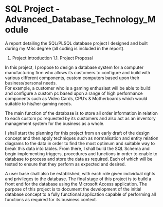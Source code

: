 ﻿# SQL Project - Advanced_Database_Technology_Module

A report detailing the SQL/PLSQL database project I designed and built during my MSc degree (all coding is included in the report).

1.	Project Introduction 
1.1.	Project Proposal

In this project, I propose to design a database system for a computer manufacturing firm who allows its customers to configure and build with various different components, custom computers based upon their business/personal needs.  
For example, a customer who is a gaming enthusiast will be able to build and configure a custom pc based upon a range of high performance components such as Video Cards, CPU’s & Motherboards which would suitable to his/her gaming needs.

The main function of the database is to store all order information in relation to each custom pc requested by its customers and also act as an inventory management system for the business as a whole.

I shall start the planning for this project from an early draft of the design concept and then apply techniques such as normalisation and entity relation diagrams to the data in order to find the most optimum and suitable way to break this data into tables.  From there, I shall build the SQL Schema and begin implementing triggers, procedures and functions in order to enable to database to process and store the data as required.  Each of which will be tested to ensure that they perform as expected and desired.

A user base shall also be established, with each role given individual rights and privileges to the database.  The final stage of this project is to build a front end for the database using the Microsoft Access application.  The purpose of this project is to document the development of the initial database concept to a fully functional application capable of performing all functions as required for its business context.


